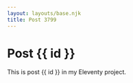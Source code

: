 ```yaml
---
layout: layouts/base.njk
title: Post 3799
---
```


# Post {{ id }}

This is post {{ id }} in my Eleventy project.
